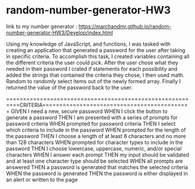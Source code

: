 # random-number-generator-HW3

link to my number generator : https://marchandmr.github.io/random-number-generator-HW3/Develop/index.html

Using my knowledge of JavaScript, and functions, I was tasked with creating an application that generated a password for the user after taking in specific criteria. To accomplish this task, I created variables containing all the different criteria the user could pick. After the user chose what they needed in their password I crated if statements for each possibility and added the strings that contained the criteria they chose, I then used math. Random to randomly select items out of the newly formed array. Finally I returned the value of the password back to the user.

==========================================================CRITERIA============================================
GIVEN I need a new, secure password
WHEN I click the button to generate a password
THEN I am presented with a series of prompts for password criteria
WHEN prompted for password criteria
THEN I select which criteria to include in the password
WHEN prompted for the length of the password
THEN I choose a length of at least 8 characters and no more than 128 characters
WHEN prompted for character types to include in the password
THEN I choose lowercase, uppercase, numeric, and/or special characters
WHEN I answer each prompt
THEN my input should be validated and at least one character type should be selected
WHEN all prompts are answered
THEN a password is generated that matches the selected criteria
WHEN the password is generated
THEN the password is either displayed in an alert or written to the page
